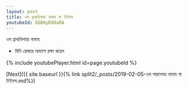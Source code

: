 ```yaml
---
layout: post
title: ওম ব্রাথাধিপায়া নামায গা টাইমস
youtubeId: DGBKpR8DaRA
---
```

 
 
 ওম ব্রাথাধিপায়া নামায  
 
 -  যিনি রোজার অভ্যাস রক্ষা করেন 
 
  
 
  
 
 
 
 
 
 


{% include youtubePlayer.html id=page.youtubeId %}
 
[Next]({{ site.baseurl }}{% link  split2/_posts/2019-02-05-ওম পারাসময় নামায গা টাইমস.md%})
 
